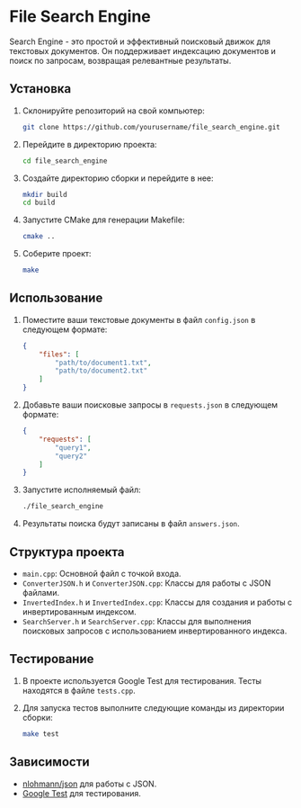 # File Search Engine

Search Engine - это простой и эффективный поисковый движок для текстовых документов. Он поддерживает индексацию документов и поиск по запросам, возвращая релевантные результаты.

## Установка

1. Склонируйте репозиторий на свой компьютер:
    ```bash
    git clone https://github.com/yourusername/file_search_engine.git
    ```

2. Перейдите в директорию проекта:
    ```bash
    cd file_search_engine
    ```

3. Создайте директорию сборки и перейдите в нее:
    ```bash
    mkdir build
    cd build
    ```

4. Запустите CMake для генерации Makefile:
    ```bash
    cmake ..
    ```

5. Соберите проект:
    ```bash
    make
    ```

## Использование

1. Поместите ваши текстовые документы в файл `config.json` в следующем формате:
    ```json
    {
        "files": [
            "path/to/document1.txt",
            "path/to/document2.txt"
        ]
    }
    ```

2. Добавьте ваши поисковые запросы в `requests.json` в следующем формате:
    ```json
    {
        "requests": [
            "query1",
            "query2"
        ]
    }
    ```

3. Запустите исполняемый файл:
    ```bash
    ./file_search_engine
    ```

4. Результаты поиска будут записаны в файл `answers.json`.

## Структура проекта

- `main.cpp`: Основной файл с точкой входа.
- `ConverterJSON.h` и `ConverterJSON.cpp`: Классы для работы с JSON файлами.
- `InvertedIndex.h` и `InvertedIndex.cpp`: Классы для создания и работы с инвертированным индексом.
- `SearchServer.h` и `SearchServer.cpp`: Классы для выполнения поисковых запросов с использованием инвертированного индекса.

## Тестирование

1. В проекте используется Google Test для тестирования. Тесты находятся в файле `tests.cpp`.

2. Для запуска тестов выполните следующие команды из директории сборки:
    ```bash
    make test
    ```

## Зависимости

- [nlohmann/json](https://github.com/nlohmann/json) для работы с JSON.
- [Google Test](https://github.com/google/googletest) для тестирования.
